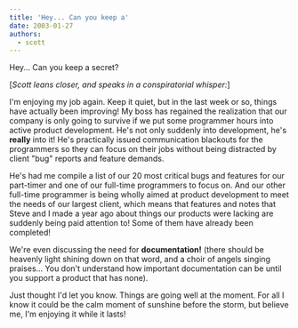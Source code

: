 ```yaml
---
title: 'Hey... Can you keep a'
date: 2003-01-27
authors:
  - scott
---
```


Hey... Can you keep a secret?

\[_Scott leans closer, and speaks in a conspiratorial whisper:_\]

I'm enjoying my job again. Keep it quiet, but in the last week or so, things have actually been improving! My boss has regained the realization that our company is only going to survive if we put some programmer hours into active product development. He's not only suddenly into development, he's **really** into it! He's practically issued communication blackouts for the programmers so they can focus on their jobs without being distracted by client "bug" reports and feature demands.

He's had me compile a list of our 20 most critical bugs and features for our part-timer and one of our full-time programmers to focus on. And our other full-time programmer is being wholly aimed at product development to meet the needs of our largest client, which means that features and notes that Steve and I made a year ago about things our products were lacking are suddenly being paid attention to! Some of them have already been completed!

We're even discussing the need for **documentation!** (there should be heavenly light shining down on that word, and a choir of angels singing praises... You don't understand how important documentation can be until you support a product that has none).

Just thought I'd let you know. Things are going well at the moment. For all I know it could be the calm moment of sunshine before the storm, but believe me, I'm enjoying it while it lasts!
